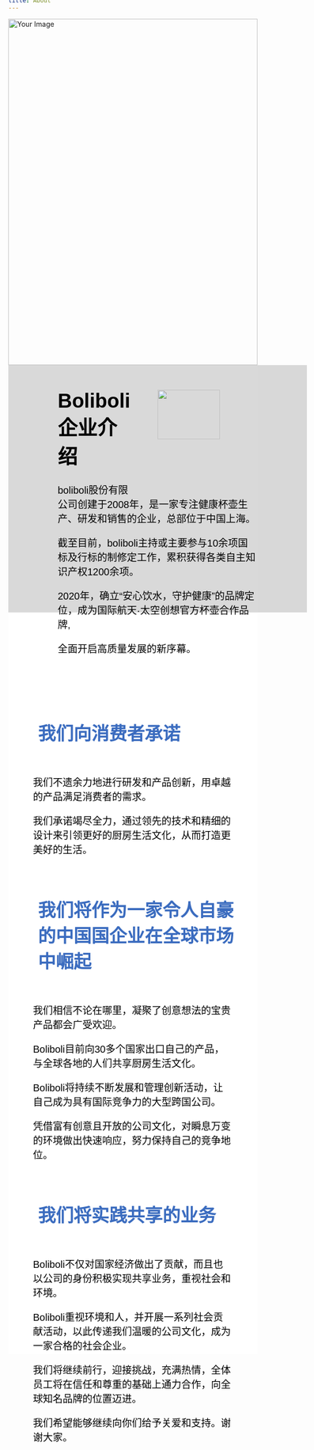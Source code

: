 ```yaml
---
layout: default
title: About
---
```


<html lang="zh-CN"> 
<head> 
  <meta charset="utf-8">
  <meta name="viewport" content="width=device-width, initial-scale=1"> 
    <title>About</title> 
    <style>
    body {
      background-image: url('https://img2.imgtp.com/2024/05/23/PU4LmcgK.png');
      background-repeat: no-repeat;
      background-size: cover;
      background-attachment: fixed;
      margin-top: -100px;
    }
    h1 {
      font-family: '楷体', sans-serif;
      font-size: 40px;
      color: #000000;
      text-align: left;
      margin-top: 0px;
      margin-left: 50px; /* 设置左边距 */
      margin-right: 50px; /* 设置右边距 */      
    }
    h2 {
      font-family: '楷体', sans-serif;
      font-size: 36px;
      color: #3b6cbf;
      text-align: left;
      margin-left: 30px;
      padding: 30px; /* 添加内边距 */ 
    }  
    p{
      font-family: '楷体', sans-serif;
      font-size: 20px;
      color: #000000;
      text-align: left;
      margin-top: 0px;
      padding: 0px; /* 添加内边距 */ 
      margin-left: 50px; /* 设置左边距 */
      margin-right: 50px; /* 设置右边距 */
    }   
    .custom-container {   
      width: 100%; /* 设置为父元素宽度的 */  
      height: 2000px; */ /* 例如，设置固定高度*/ 
      opacity: 0.9;  
      background-color: rgba(255, 255, 255,0.9); /* 白色背景，不透明度 */  
      padding: 0px; /* 添加内边距 */  
      margin-top: 0px;
      /*border: 1px solid #ccc; 添加边框 */  
    }
    .custom-container2 {   
      width: 100%; /* 设置为父元素宽度的 */  
      height: 400px; */ /* 例如，设置固定高度*/ 
      opacity: 0.3;  
      background-color: rgba(128, 128, 128,0.3);  
      padding: 50px; /* 添加内边距 */  
      margin-top: 0px;
      /*border: 1px solid #ccc; 添加边框 */  
    }
    .image-container {  
      width: 100%; /* 容器宽度 */  
      height: 700px; /* 容器高度 */  
      overflow: hidden; /* 隐藏超出容器的内容 */  
      position: relative; /* 用于定位子元素 */ 
    } 
    .image-container img {  
      width: 100%; /* 图片宽度设为容器宽度 */  
      height: 100%; /* 图片高度设为容器高度 */  
      /*object-fit: cover; 保持图片的纵横比同时填充元素的内容框，可能会被裁剪 */  
      position: absolute; /* 绝对定位以覆盖整个容器 */  
      top: 0; /* 定位到容器顶部 */  
      left: 0; /* 定位到容器左侧 */  
    }
    .float-right {
      float: right;
      margin-left: 50px; /* 为了让图片与文字之间有一些间隔 */
    }
  </style>
</head>

<div class="image-container">  
  <img src="https://img2.imgtp.com/2024/05/23/xVu5PsGp.png" alt="Your Image">  
</div>

<div class="custom-container">
  <div class="custom-container2"> 
    <img class="float-right" src="https://www.fuguangchina.com/upload/images/video.jpg" width='50%' >    
    <h1>Boliboli企业介绍</h1>  
    <p>boliboli股份有限公司创建于2008年，是一家专注健康杯壶生产、研发和销售的企业，总部位于中国上海。</p>  
    <p>截至目前，boliboli主持或主要参与10余项国标及行标的制修定工作，累积获得各类自主知识产权1200余项。</p> 
    <p>2020年，确立“安心饮水，守护健康”的品牌定位，成为国际航天·太空创想官方杯壶合作品牌,</p> 
    <p>全面开启高质量发展的新序幕。</p>
  </div>
  <br><br><br><br><br><br><br><br>
  <h2>我们向消费者承诺</h2>
  <p>我们不遗余力地进行研发和产品创新，用卓越的产品满足消费者的需求。</p>
  <p>我们承诺竭尽全力，通过领先的技术和精细的设计来引领更好的厨房生活文化，从而打造更美好的生活。</p>
  <h2>我们将作为一家令人自豪的中国国企业在全球市场中崛起</h2>
  <p>我们相信不论在哪里，凝聚了创意想法的宝贵产品都会广受欢迎。</p>
  <p>Boliboli目前向30多个国家出口自己的产品，与全球各地的人们共享厨房生活文化。</p>
  <p>Boliboli将持续不断发展和管理创新活动，让自己成为具有国际竞争力的大型跨国公司。</p>
  <p>凭借富有创意且开放的公司文化，对瞬息万变的环境做出快速响应，努力保持自己的竞争地位。</p>
  <h2>我们将实践共享的业务</h2>
  <p>Boliboli不仅对国家经济做出了贡献，而且也以公司的身份积极实现共享业务，重视社会和环境。</p>
  <p>Boliboli重视环境和人，并开展一系列社会贡献活动，以此传递我们温暖的公司文化，成为一家合格的社会企业。</p>
  <p>我们将继续前行，迎接挑战，充满热情，全体员工将在信任和尊重的基础上通力合作，向全球知名品牌的位置迈进。</p>
  <p>我们希望能够继续向你们给予关爱和支持。谢谢大家。</p>
</div>
